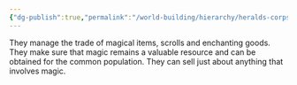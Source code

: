 ```yaml
---
{"dg-publish":true,"permalink":"/world-building/hierarchy/heralds-corps/factions/merchants/aetherial-traders/","created":"2025-02-03T15:35:07.767-05:00","updated":"2025-02-03T23:58:24.055-05:00"}
---
```


They manage the trade of magical items, scrolls and enchanting goods. They make sure that magic remains a valuable resource and can be obtained for the common population. They can sell just about anything that involves magic. 